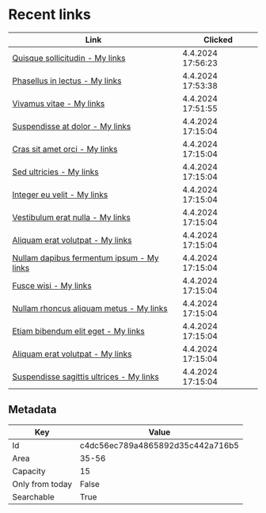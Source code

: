 # Recent links

| Link | Clicked |
| - | - |
| [Quisque sollicitudin - My links](https://www.google.com/search?q=somequeryhere) | 4.4.2024 17:56:23 |
| [Phasellus in lectus - My links](https://www.google.com/search?q=somequeryhere) | 4.4.2024 17:53:38 |
| [Vivamus vitae - My links](https://www.google.com/search?q=somequeryhere) | 4.4.2024 17:51:55 |
| [Suspendisse at dolor - My links](https://www.google.com/search?q=somequeryhere) | 4.4.2024 17:15:04 |
| [Cras sit amet orci - My links](https://www.google.com/search?q=somequeryhere) | 4.4.2024 17:15:04 |
| [Sed ultricies - My links](https://www.google.com/search?q=somequeryhere) | 4.4.2024 17:15:04 |
| [Integer eu velit - My links](https://www.google.com/search?q=somequeryhere) | 4.4.2024 17:15:04 |
| [Vestibulum erat nulla - My links](https://www.google.com/search?q=somequeryhere) | 4.4.2024 17:15:04 |
| [Aliquam erat volutpat - My links](https://www.google.com/search?q=somequeryhere) | 4.4.2024 17:15:04 |
| [Nullam dapibus fermentum ipsum - My links](https://www.google.com/search?q=somequeryhere) | 4.4.2024 17:15:04 |
| [Fusce wisi - My links](https://www.google.com/search?q=somequeryhere) | 4.4.2024 17:15:04 |
| [Nullam rhoncus aliquam metus - My links](https://www.google.com/search?q=somequeryhere) | 4.4.2024 17:15:04 |
| [Etiam bibendum elit eget - My links](https://www.google.com/search?q=somequeryhere) | 4.4.2024 17:15:04 |
| [Aliquam erat volutpat - My links](https://www.google.com/search?q=somequeryhere) | 4.4.2024 17:15:04 |
| [Suspendisse sagittis ultrices - My links](https://www.google.com/search?q=somequeryhere) | 4.4.2024 17:15:04 |

## Metadata

| Key | Value |
| - | - |
| Id | c4dc56ec789a4865892d35c442a716b5 |
| Area | 35-56 |
| Capacity | 15 |
| Only from today | False |
| Searchable | True |
